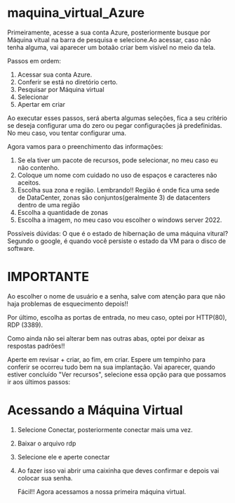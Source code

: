# maquina_virtual_Azure

Primeiramente, acesse a sua conta Azure, posteriormente busque por Máquina vitual na barra de pesquisa e selecione.Ao acessar, caso não tenha alguma, vai aparecer um botaão criar bem visível no meio da tela.

Passos em ordem:

1. Acessar sua conta Azure.
2. Conferir se está no diretório certo.
3. Pesquisar por Máquina virtual
4. Selecionar
5. Apertar em criar

Ao executar esses passos, será aberta algumas seleções, fica a seu critério se deseja configurar uma do zero ou pegar configurações já predefinidas. No meu caso, vou tentar configurar uma.

Agora vamos para o preenchimento das informações:

1. Se ela tiver um pacote de recursos, pode selecionar, no meu caso eu não contenho.
2. Coloque um nome com cuidado no uso de espaços e caracteres não aceitos.
3. Escolha sua zona e região.
   Lembrando!! Região é onde fica uma sede de DataCenter, zonas são conjuntos(geralmente 3) de datacenters dentro de uma região
4. Escolha a quantidade de zonas
5. Escolha a imagem, no meu caso vou escolher o windows server 2022.

Possíveis dúvidas: O que é o estado de hibernação de uma máquina vitural? Segundo o google, é quando você persiste o estado da VM para o disco de software.

# IMPORTANTE

Ao escolher o nome de usuário e a senha, salve com atenção para que não haja problemas de esquecimento depois!!

Por último, escolha as portas de entrada, no meu caso, optei por HTTP(80), RDP (3389).

Como ainda não sei alterar bem nas outras abas, optei por deixar as respostas padrões!!

Aperte em revisar + criar, ao fim, em criar. Espere um tempinho para conferir se ocorreu tudo bem na sua implantação. Vai aparecer, quando estiver concluído "Ver recursos", selecione essa opção para que possamos ir aos últimos passos:

# Acessando a Máquina Virtual

1. Selecione Conectar, posteriormente conectar mais uma vez.
2. Baixar o arquivo rdp
3. Selecione ele e aperte conectar
4. Ao fazer isso vai abrir uma caixinha que deves confirmar e depois vai colocar sua senha.

   Fácil!! Agora acessamos a nossa primeira máquina virtual.
